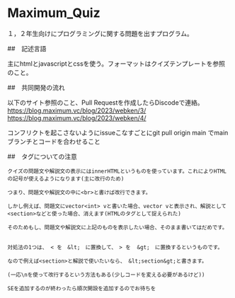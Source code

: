 # Maximum_Quiz

１，２年生向けにプログラミングに関する問題を出すプログラム。

##　記述言語

主にhtmlとjavascriptとcssを使う。フォーマットはクイズテンプレートを参照のこと。

##　共同開発の流れ

以下のサイト参照のこと、Pull Requestを作成したらDiscodeで連絡。
https://blog.maximum.vc/blog/2023/webken/3/
https://blog.maximum.vc/blog/2023/webken/4/

コンフリクトを起こさないようにissueこなすごとにgit pull origin main でmain　ブランチとコードを合わせること

##　タグについての注意
```
クイズの問題文や解説文の表示にはinnerHTMLというものを使っています。これによりHTMLの記号が使えるようになります(主に改行のため)

つまり、問題文や解説文の中に<br>と書けば改行できます。

しかし例えば、問題文にvector<int> vと書いた場合、vector vと表示され、解説として<section>などと使った場合、消えます(HTMLのタグとして捉えられた)

そのためもし、問題文や解説文に上記のものを表示したい場合、そのまま書いてはだめです。


対処法の1つは、 < を　&lt;　に置換して、　> を  &gt;　に置換するというものです。

なので例えば<section>と解説で使いたいなら、 &lt;section&gt;と書きます。

(一応\nを使って改行するという方法もある(少しコードを変える必要があるけど))

SEを追加するのが終わったら順次開設を追加するのでお待ちを

```
